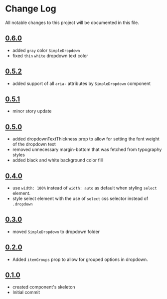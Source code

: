 # Change Log

All notable changes to this project will be documented in this file.

## [0.6.0](https://github.com/code-dot-org/code-dot-org/pull/58637)

* added `gray` color `SimpleDropdown`
* fixed `thin` `white` dropdown text color

## [0.5.2](https://github.com/code-dot-org/code-dot-org/pull/58469)

* added support of all `aria-` attributes by `SimpleDropdown` component

## [0.5.1](https://github.com/code-dot-org/code-dot-org/pull/58209)

* minor story update

## [0.5.0](https://github.com/code-dot-org/code-dot-org/pull/57827)

* added dropdownTextThickness prop to allow for setting the font weight of the dropdown text
* removed unnecessary margin-bottom that was fetched from typography styles
* added black and white background color fill

## [0.4.0](https://github.com/code-dot-org/code-dot-org/pull/57105)

* use `width: 100%` instead of `width: auto` as default when styling `select` element.
* style select element with the use of `select` css selector instead of `.dropdown`

## [0.3.0](https://github.com/code-dot-org/code-dot-org/pull/57105)

* moved `SimpleDropdown` to dropdown folder

## [0.2.0](https://github.com/code-dot-org/code-dot-org/pull/56724)

* Added `itemGroups` prop to allow for grouped options in dropdown.

## [0.1.0](https://github.com/code-dot-org/code-dot-org/pull/55514)

* created component's skeleton
* Initial commit
